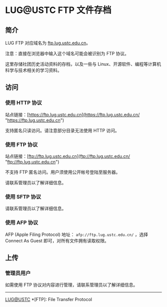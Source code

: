 ---
---

# LUG@USTC FTP 文件存档

## 简介

LUG FTP 对应域名为 [ftp.lug.ustc.edu.cn](ftp://ftp.lug.ustc.edu.cn/ "ftp://ftp.lug.ustc.edu.cn")。 

注意：直接在浏览器中输入这个域名可能会被识别为 FTP 协议。 

这里存储社团历史活动资料的存档，以及一些与 Linux、开源软件、编程等计算机科学与技术相关的学习资料。 

## 访问

### 使用 HTTP 协议

站点链接：[https://ftp.lug.ustc.edu.cn](https://ftp.lug.ustc.edu.cn/ "https://ftp.lug.ustc.edu.cn")

支持匿名只读访问。请注意部分目录无法使用 HTTP 访问。 

### 使用 FTP 协议

站点链接：[ftp://ftp.lug.ustc.edu.cn](ftp://ftp.lug.ustc.edu.cn/ "ftp://ftp.lug.ustc.edu.cn")

不支持 FTP 匿名访问。用户须使用公开帐号登陆至服务器。 

请联系管理员以了解详细信息。 

### 使用 SFTP 协议

请联系管理员以了解详细信息。 

### 使用 AFP 协议

AFP (Apple Filing Protocol) 地址： `afp://ftp.lug.ustc.edu.cn/` ，选择 Connect As Guest 即可，对所有文件拥有读取权限。 

## 上传

### 管理员用户

如需使用 FTP 协议对内容进行管理，请联系管理员以了解详细信息。 

* * *

[LUG@USTC](https://lug.ustc.edu.cn/ "https://lug.ustc.edu.cn")
  *[FTP]: File Transfer Protocol
